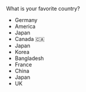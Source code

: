 What is your favorite country?
- Germany
- America
- Japan
- Canada 🇨🇦
- Japan
- Korea
- Bangladesh
- France
- China
- Japan
- UK
